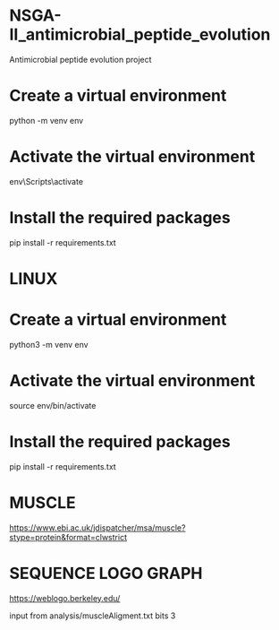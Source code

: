 # NSGA-II_antimicrobial_peptide_evolution
Antimicrobial peptide evolution project
# Create a virtual environment
python -m venv env

# Activate the virtual environment
env\Scripts\activate

# Install the required packages
pip install -r requirements.txt


# LINUX

# Create a virtual environment
python3 -m venv env

# Activate the virtual environment
source env/bin/activate

# Install the required packages
pip install -r requirements.txt


# MUSCLE

https://www.ebi.ac.uk/jdispatcher/msa/muscle?stype=protein&format=clwstrict

# SEQUENCE LOGO GRAPH 

https://weblogo.berkeley.edu/

input from analysis/muscleAligment.txt
bits 3
